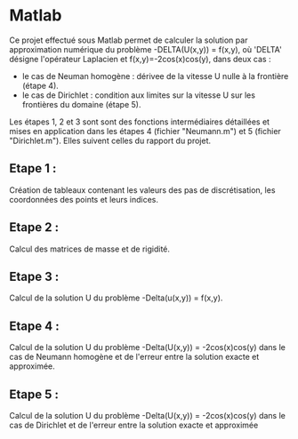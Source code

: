 Matlab
======


Ce projet effectué sous Matlab permet de calculer la solution par approximation numérique du problème -DELTA(U(x,y)) = f(x,y), où 'DELTA' désigne l'opérateur Laplacien et f(x,y)=-2cos(x)cos(y), dans deux cas : 

- le cas de Neuman homogène : dérivee de la vitesse U nulle à la frontière (étape 4).
- le cas de Dirichlet : condition aux limites sur la vitesse U sur les frontières du domaine (étape 5).

Les étapes 1, 2 et 3 sont sont des fonctions intermédiaires détaillées et mises en application dans les étapes 4 (fichier "Neumann.m") et 5 (fichier "Dirichlet.m"). Elles suivent celles du rapport du projet.


Etape 1 :
--------

Création de tableaux contenant les valeurs des pas de discrétisation, les coordonnées des points et leurs indices.


Etape 2 :
--------

Calcul des matrices de masse et de rigidité.


Etape 3 :
--------

Calcul de la solution U du problème -Delta(u(x,y)) = f(x,y).


Etape 4 :
--------

Calcul de la solution U du problème -Delta(U(x,y)) = -2cos(x)cos(y) dans le cas de Neumann homogène et de l'erreur entre la solution exacte et approximée.


Etape 5 :
--------

Calcul de la solution U du problème -Delta(U(x,y)) = -2cos(x)cos(y) dans le cas de Dirichlet et de l'erreur entre la solution exacte et approximée
